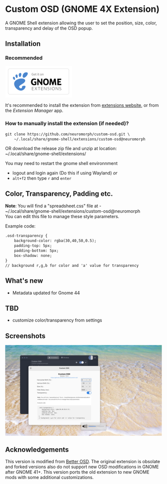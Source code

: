 
# Custom OSD (GNOME 4X Extension)  


A GNOME Shell extension allowing the user to set the position, size, color, transparency and delay of the OSD popup.


## Installation

### Recommended

[<img alt="" height="100" src="https://raw.githubusercontent.com/andyholmes/gnome-shell-extensions-badge/master/get-it-on-ego.svg?sanitize=true">](https://extensions.gnome.org/extension/6142/custom-osd/)

It's recommended to install the extension from
[extensions website](https://extensions.gnome.org/extension/6142/custom-osd/), or from
the _Extension Manager_ app.


### How to manually install the extension (if needed)?

```
git clone https://github.com/neuromorph/custom-osd.git \
	~/.local/share/gnome-shell/extensions/custom-osd@neuromorph
```
OR download the release zip file and unzip at location: ~/.local/share/gnome-shell/extensions/

You may need to restart the gnome shell environnment

- logout and login again (Do this if using Wayland) _or_
- `alt+f2` then type `r` and `enter` 

## Color, Transparency, Padding etc.
<b> Note</b>: You will find a "spreadsheet.css" file at -  
~/.local/share/gnome-shell/extensions/custom-osd@neuromorph  
You can edit this file to manage these style parameters.  

Example code:
```
.osd-transparency {
    background-color: rgba(30,40,50,0.5);
    padding-top: 5px;
    padding-bottom: 5px;
    box-shadow: none;
}
// background r,g,b for color and 'a' value for transparency 
```


## What's new

- Metadata updated for Gnome 44


## TBD

- customize color/transparency from settings

## Screenshots

![Screenshot](img/Screenshot.png)



## Acknowledgements

This version is modified from [Better OSD](https://extensions.gnome.org/extension/1345/better-osd/). The original extension is obsolate and forked versions also do not support new OSD modifications in GNOME after GNOME 41+. This version ports the old extension to new GNOME mods with some additional customizations.
